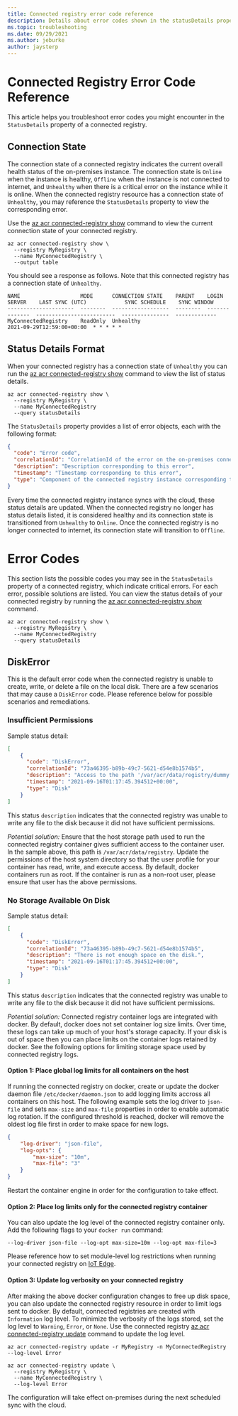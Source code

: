 ```yaml
---
title: Connected registry error code reference
description: Details about error codes shown in the statusDetails property of a connected registry resource. For each error, possible solutions are listed.
ms.topic: troubleshooting
ms.date: 09/29/2021
ms.author: jeburke
author: jaysterp
---
```


# Connected Registry Error Code Reference

This article helps you troubleshoot error codes you might encounter in the `StatusDetails` property of a connected registry.

## Connection State

The connection state of a connected registry indicates the current overall health status of the on-premises instance. The connection state is `Online` when the instance is healthy, `Offline` when the instance is not connected to internet, and `Unhealthy` when there is a critical error on the instance while it is online. When the connected registry resource has a connection state of `Unhealthy`, you may reference the `StatusDetails` property to view the corresponding error.

Use the [az acr connected-registry show][az-acr-connected-registry-show] command to view the current connection state of your connected registry.

```azurecli
az acr connected-registry show \
  --registry MyRegistry \
  --name MyConnectedRegistry \
  --output table
```

You should see a response as follows. Note that this connected registry has a connection state of `Unhealthy`.

```
NAME                   MODE      CONNECTION STATE    PARENT    LOGIN SERVER    LAST SYNC (UTC)            SYNC SCHEDULE    SYNC WINDOW
---------------------  --------  ------------------  --------  --------------  -------------------------  ---------------  -------------
MyConnectedRegistry    ReadOnly  Unhealthy                                     2021-09-29T12:59:00+00:00  * * * * *
```

## Status Details Format

When your connected registry has a connection state of `Unhealthy` you can run the [az acr connected-registry show][az-acr-connected-registry-show] command to view the list of status details.

```azurecli
az acr connected-registry show \
  --registry MyRegistry \
  --name MyConnectedRegistry
  --query statusDetails
```

The `StatusDetails` property provides a list of error objects, each with the following format:

```json
{
  "code": "Error code",
  "correlationId": "CorrelationId of the error on the on-premises connected registry instance",
  "description": "Description corresponding to this error",
  "timestamp": "Timestamp corresponding to this error",
  "type": "Component of the connected registry instance corresponding to the error"
}
```

Every time the connected registry instance syncs with the cloud, these status details are updated. When the connected registry no longer has status details listed, it is considered healthy and its connection state is transitioned from `Unhealthy` to `Online`. Once the connected registry is no longer connected to internet, its connection state will transition to `Offline`.

# Error Codes

This section lists the possible codes you may see in the `StatusDetails` property of a connected registry, which indicate critical errors. For each error, possible solutions are listed. You can view the status details of your connected registry by running the [az acr connected-registry show][az-acr-connected-registry-show] command.

```azurecli
az acr connected-registry show \
  --registry MyRegistry \
  --name MyConnectedRegistry
  --query statusDetails
```

## DiskError

This is the default error code when the connected registry is unable to create, write, or delete a file on the local disk. There are a few scenarios that may cause a `DiskError` code. Please reference below for possible scenarios and remediations. 

### Insufficient Permissions

Sample status detail:

```json
[
    {
      "code": "DiskError",
      "correlationId": "73a46395-b89b-49c7-5621-d54e8b1574b5",
      "description": "Access to the path '/var/acr/data/registry/dummy.txt' is denied.",
      "timestamp": "2021-09-16T01:17:45.394512+00:00",
      "type": "Disk"
    }
]
```

This status `description` indicates that the connected registry was unable to write any file to the disk because it did not have sufficient permissions.

*Potential solution:* Ensure that the host storage path used to run the connected registry container gives sufficient access to the container user. In the sample above, this path is `/var/acr/data/registry`. Update the permissions of the host system directory so that the user profile for your container has read, write, and execute access. By default, docker containers run as root. If the container is run as a non-root user, please ensure that user has the above permissions.

### No Storage Available On Disk

Sample status detail:

```json
[
    {
      "code": "DiskError",
      "correlationId": "73a46395-b89b-49c7-5621-d54e8b1574b5",
      "description": "There is not enough space on the disk.",
      "timestamp": "2021-09-16T01:17:45.394512+00:00",
      "type": "Disk"
    }
]
```

This status `description` indicates that the connected registry was unable to write any file to the disk because it did not have sufficient permissions.

*Potential solution:* Connected registry container logs are integrated with docker. By default, docker does not set container log size limits. Over time, these logs can take up much of your host's storage capacity. If your disk is out of space then you can place limits on the container logs retained by docker. See the following options for limiting storage space used by connected registry logs.

#### Option 1: Place global log limits for all containers on the host

If running the connected registry on docker, create or update the docker daemon file `/etc/docker/daemon.json` to add logging limits accross all containers on this host. The following example sets the log driver to `json-file` and sets `max-size` and `max-file` properties in order to enable automatic log rotation. If the configured threshold is reached, docker will remove the oldest log file first in order to make space for new logs.

```json
{
    "log-driver": "json-file",
    "log-opts": {
        "max-size": "10m",
        "max-file": "3"
    }
}
```

Restart the container engine in order for the configuration to take effect.

#### Option 2: Place log limits only for the connected registry container

You can also update the log level of the connected registry container only. Add the following flags to your `docker run` command:

`--log-driver json-file --log-opt max-size=10m --log-opt max-file=3`

Please reference how to set module-level log restrictions when running your connected registry on [IoT Edge](https://docs.microsoft.com/en-us/azure/iot-edge/production-checklist?view=iotedge-2020-11#option-adjust-log-settings-for-each-container-module).

#### Option 3: Update log verbosity on your connected registry

After making the above docker configuration changes to free up disk space, you can also update the connected registry resource in order to limit logs sent to docker. By default, connected registries are created with `Information` log level. To minimize the verbosity of the logs stored, set the log level to `Warning`, `Error`, or `None`. Use the connected registry [az acr connected-registry update][az-acr-connected-registry-update] command to update the log level.

`az acr connected-registry update -r MyRegistry -n MyConnectedRegistry --log-level Error`

```azurecli
az acr connected-registry update \
  --registry MyRegistry \
  --name MyConnectedRegistry \
  --log-level Error
```

The configuration will take effect on-premises during the next scheduled sync with the cloud.

<!-- LINKS - internal -->
[az-acr-connected-registry-show]: https://docs.microsoft.com/cli/azure/acr/connected-registry?view=azure-cli-latest#az_acr_connected_registry_show
[az-acr-connected-registry-update]: https://docs.microsoft.com/cli/azure/acr/connected-registry?view=azure-cli-latest#az_acr_connected_registry_update
